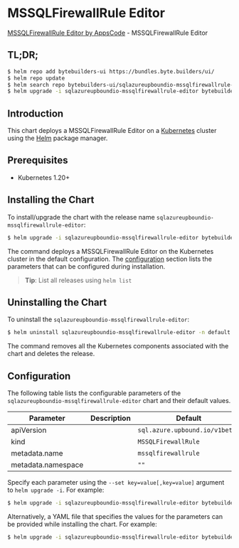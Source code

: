 # MSSQLFirewallRule Editor

[MSSQLFirewallRule Editor by AppsCode](https://byte.builders) - MSSQLFirewallRule Editor

## TL;DR;

```bash
$ helm repo add bytebuilders-ui https://bundles.byte.builders/ui/
$ helm repo update
$ helm search repo bytebuilders-ui/sqlazureupboundio-mssqlfirewallrule-editor --version=v0.4.18
$ helm upgrade -i sqlazureupboundio-mssqlfirewallrule-editor bytebuilders-ui/sqlazureupboundio-mssqlfirewallrule-editor -n default --create-namespace --version=v0.4.18
```

## Introduction

This chart deploys a MSSQLFirewallRule Editor on a [Kubernetes](http://kubernetes.io) cluster using the [Helm](https://helm.sh) package manager.

## Prerequisites

- Kubernetes 1.20+

## Installing the Chart

To install/upgrade the chart with the release name `sqlazureupboundio-mssqlfirewallrule-editor`:

```bash
$ helm upgrade -i sqlazureupboundio-mssqlfirewallrule-editor bytebuilders-ui/sqlazureupboundio-mssqlfirewallrule-editor -n default --create-namespace --version=v0.4.18
```

The command deploys a MSSQLFirewallRule Editor on the Kubernetes cluster in the default configuration. The [configuration](#configuration) section lists the parameters that can be configured during installation.

> **Tip**: List all releases using `helm list`

## Uninstalling the Chart

To uninstall the `sqlazureupboundio-mssqlfirewallrule-editor`:

```bash
$ helm uninstall sqlazureupboundio-mssqlfirewallrule-editor -n default
```

The command removes all the Kubernetes components associated with the chart and deletes the release.

## Configuration

The following table lists the configurable parameters of the `sqlazureupboundio-mssqlfirewallrule-editor` chart and their default values.

|     Parameter      | Description |                  Default                  |
|--------------------|-------------|-------------------------------------------|
| apiVersion         |             | <code>sql.azure.upbound.io/v1beta1</code> |
| kind               |             | <code>MSSQLFirewallRule</code>            |
| metadata.name      |             | <code>mssqlfirewallrule</code>            |
| metadata.namespace |             | <code>""</code>                           |


Specify each parameter using the `--set key=value[,key=value]` argument to `helm upgrade -i`. For example:

```bash
$ helm upgrade -i sqlazureupboundio-mssqlfirewallrule-editor bytebuilders-ui/sqlazureupboundio-mssqlfirewallrule-editor -n default --create-namespace --version=v0.4.18 --set apiVersion=sql.azure.upbound.io/v1beta1
```

Alternatively, a YAML file that specifies the values for the parameters can be provided while
installing the chart. For example:

```bash
$ helm upgrade -i sqlazureupboundio-mssqlfirewallrule-editor bytebuilders-ui/sqlazureupboundio-mssqlfirewallrule-editor -n default --create-namespace --version=v0.4.18 --values values.yaml
```
